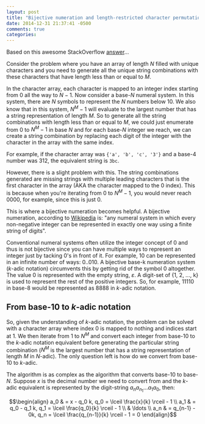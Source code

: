 ```yaml
---
layout: post
title: "Bijective numeration and length-restricted character permutations"
date: 2014-12-31 21:37:41 -0500
comments: true
categories: 
---
```


Based on this awesome StackOverflow [answer](http://stackoverflow.com/a/15625853)...

Consider the problem where you have an array of length $N$ filled with unique characters and you need to generate all the unique string combinations with these characters that have length less than or equal to $M$.

In the character array, each character is mapped to an integer index starting from 0 all the way to $N - 1$. Now consider a base-$N$ numeral system. In this system, there are $N$ symbols to represent the $N$ numbers below 10. We also know that in this system, $N^M - 1$ will evaluate to the largest number that has a string representation of length $M$. So to generate all the string combinations with length less than or equal to $M$, we could just enumerate from 0 to $N^M - 1$ in base $N$ and for each base-$N$ integer we reach, we can create a string combination by replacing each digit of the integer with the character in the array with the same index.

For example, if the character array was `{'a', 'b', 'c', '3'}` and a base-4 number was 312, the equivalent string is `3bc`.

However, there is a slight problem with this. The string combinations generated are missing strings with multiple leading characters that is the first character in the array (AKA the character mapped to the 0 index). This is because when you're iterating from 0 to $N^M - 1$, you would never reach $0000$, for example, since this is just 0.

This is where a bijective numeration becomes helpful. A bijective numeration, according to [Wikipedia](http://en.wikipedia.org/wiki/Bijective_numeration) is: "any numeral system in which every non-negative integer can be represented in exactly one way using a finite string of digits".

Conventional numeral systems often utilize the integer concept of 0 and thus is not bijective since you can have multiple ways to represent an integer just by tacking 0's in front of it. For example, 10 can be represented in an infinite number of ways: 0..010. A bijective base-k numeration system ($k$-adic notation) circumvents this by getting rid of the symbol 0 altogether. The value 0 is represented with the empty string, $\varepsilon$. A digit-set of {1, 2, ..., k} is used to represent the rest of the positive integers. So, for example, 11110 in base-8 would be represented as 8888 in $k$-adic notation.

## From base-10 to $k$-adic notation

So, given the understanding of $k$-adic notation, the problem can be solved with a character array where index 0 is mapped to nothing and indices start at 1. We then iterate from 1 to $N^M$ and convert each integer from base-10 to the $k$-adic notation equivalent before generating the particular string combination ($N^M$ is the largest number that has a string representation of length $M$ in $N$-adic). The only question left is how do we convert from base-10 to $k$-adic.

The algorithm is as complex as the algorithm that converts base-10 to base-$N$. Suppose $x$ is the decimal number we need to convert from and the $k$-adic equivalent is represented by the digit-string $a_n a_{n_1} \ldots a_1 a_0$, then:

$$\begin{align}
a_0 & = x - q_0 k, q_0 = \lceil \frac{x}{k} \rceil - 1 \\
a_1 & = q_0 - q_1 k, q_1 = \lceil \frac{q_0}{k} \rceil - 1 \\
& \ldots \\
a_n & = q_{n-1} - 0k, q_n = \lceil \frac{q_{n-1}}{k} \rceil - 1 = 0
\end{align}$$